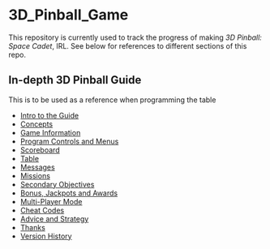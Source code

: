 # 3D_Pinball_Game

This repository is currently used to track the progress of making *3D Pinball: Space Cadet*, IRL.
See below for references to different sections of this repo.

## In-depth 3D Pinball Guide

This is to be used as a reference when programming the table
- [Intro to the Guide]("Guide/Intro_to_the_Guide.md")
- [Concepts]("Guide/Concepts.md")
- [Game Information]("Guide/Game_Information.md")
- [Program Controls and Menus]("Guide/Program_Controls_and_Menus.md")
- [Scoreboard]("Guide/Scoreboard.md")
- [Table]("Guide/Table.md")
- [Messages]("Guide/Messages.md")
- [Missions]("Guide/Missions.md")
- [Secondary Objectives]("Guide/Secondary_Objectives.md")
- [Bonus, Jackpots and Awards]("Guide/Bonus_Jackpots_and_Awards.md")
- [Multi-Player Mode]("Guide/Multi-Player_Mode.md")
- [Cheat Codes]("Guide/Cheat_Codes.md")
- [Advice and Strategy]("Guide/Advice_and_Strategy.md")
- [Thanks]("Guide/Thanks.md")
- [Version History]("Guide/Version_History.md")
